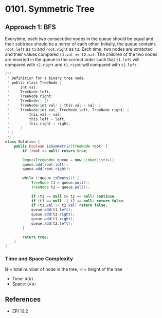 # 0101. Symmetric Tree

## Approach 1: BFS
Everytime, each two consecutive nodes in the queue should be equal and their subtrees should be a mirror of each other. Initially, the queue contains `root.left` as `t1` and `root.right` as `t2`. Each time, two nodes are extracted and their values compared `t1.val == t2.val`. The children of the two nodes are inserted in the queue in the correct order such that `t1.left` will compared with `t2.right` and `t1.right` will compared with `t2.left`.

```Java
/**
 * Definition for a binary tree node.
 * public class TreeNode {
 *     int val;
 *     TreeNode left;
 *     TreeNode right;
 *     TreeNode() {}
 *     TreeNode(int val) { this.val = val; }
 *     TreeNode(int val, TreeNode left, TreeNode right) {
 *         this.val = val;
 *         this.left = left;
 *         this.right = right;
 *     }
 * }
 */
class Solution {
    public boolean isSymmetric(TreeNode root) {
        if (root == null) return true;
        
        Deque<TreeNode> queue = new LinkedList<>();
        queue.add(root.left);
        queue.add(root.right);
        
        while (!queue.isEmpty()) {
            TreeNode t1 = queue.poll();
            TreeNode t2 = queue.poll();
            
            if (t1 == null && t2 == null) continue;
            if (t1 == null || t2 == null) return false;
            if (t1.val != t2.val) return false;
            queue.add(t1.left);
            queue.add(t2.right);
            queue.add(t1.right);
            queue.add(t2.left);
        }
        
        return true;
    }
}
```

### Time and Space Complexity

N = total number of node in the tree, H = height of the tree
- Time: `O(N)`
- Space: `O(H)`

## References
- EPI 10.2